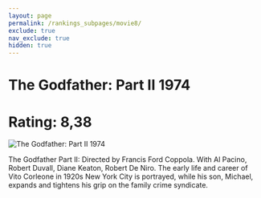 ```yaml
---
layout: page
permalink: /rankings_subpages/movie8/
exclude: true
nav_exclude: true
hidden: true
---
```

    
# The Godfather: Part II 1974
# Rating: 8,38
![The Godfather: Part II 1974](https://fwcdn.pl/fpo/10/90/1090/7196616_1.7.webp)


The Godfather Part II: Directed by Francis Ford Coppola. With Al Pacino, Robert Duvall, Diane Keaton, Robert De Niro. The early life and career of Vito Corleone in 1920s New York City is portrayed, while his son, Michael, expands and tightens his grip on the family crime syndicate.